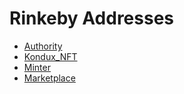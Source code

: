 # Rinkeby Addresses

 - [Authority](https://rinkeby.etherscan.io/address/0x462Ec7316805414a2226Fd19492Ad0D70493E795#readContract)
 - [Kondux_NFT](https://rinkeby.etherscan.io/address/0x946A8345d15d1ea90096f462479973C7999c678C#readContract)
 - [Minter](https://rinkeby.etherscan.io/address/0x3f610D051f1F83d32B8eA787f60D1d021BA12C93#readContract)
 - [Marketplace](https://rinkeby.etherscan.io/address/0xF7A0fa49840c93232c8E55221C578BcDdc44216C#readContract)
